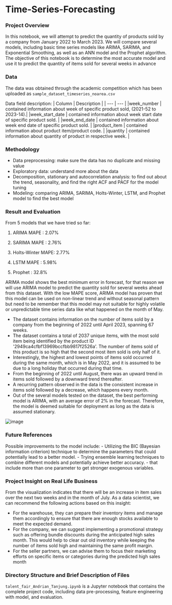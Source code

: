 # Time-Series-Forecasting
### Project Overview
In this notebook, we will attempt to predict the quantity of products sold by a company from January 2022 to March 2023. We will compare several models, including basic time series models like ARIMA, SARIMA, and Exponential Smoothing, as well as an ANN model and the Prophet algorithm. The objective of this notebook is to determine the most accurate model and use it to predict the quantity of items sold for several weeks in advance
### Data
The data was obtained through the academic competition which has been uploaded as `sample_dataset_timeseries_noarea.csv`

Data field description:
| Column | Description |
| --- | --- |
|week_number | contained information about week of specific product sold, (2021-52 to 2023-14).|
|week_start_date | contained information about week start date of specific product sold. |
|week_end_date | contained information about week end date of specific product sold. |
|product_item | contained information about product item/product code. |
|quantity | contained information about quantity of product in respective week. |
### Methodology
- Data preprocessing: make sure the data has no duplicate and missing value
- Exploratory data: understand more about the data
- Decomposition, stationary and autocorrelation analysis: to find out about the trend, seasonality, and find the right ACF and PACF for the model tuning
- Modeling: comparing ARIMA, SARIMA, Holts-Winter, LSTM, and Prophet model to find the best model
### Result and Evaluation
From 5 models that we have tried so far:
1. ARIMA MAPE       : 2.07%

2. SARIMA MAPE      : 2.76%

3. Holts-Winter MAPE: 2.77%

4. LSTM MAPE        : 5.98%

5. Prophet          : 32.8%

ARIMA model shows the best minimum error in forecast, for that reason we will use ARIMA model to predict the quantity sold for several weeks ahead from this dataset. With the low MAPE score, ARIMA model has proven that this model can be used on non-linear trend and without seasonal pattern but need to be remember that this model may not suitable for highly volatile or unpredictable time series data like what happened on the month of May.
- The dataset contains information on the number of items sold by a company from the beginning of 2022 until April 2023, spanning 67 weeks.
- The dataset contains a total of 2037 unique items, with the most sold item being identified by the product ID '2949ca4cfbf13969bccfbb9817f2526a'. The number of items sold of this product is so high that the second most item sold is only half of it.
- Interestingly, the highest and lowest points of items sold occurred during the same month, which is in May 2022, and it is assumed to be due to a long holiday that occurred during that time.
- From the beginning of 2022 until August, there was an upward trend in items sold followed by a downward trend thereafter.
- A recurring pattern observed in the data is the consistent increase in items sold followed by a decrease, which happens every month.
- Out of the several models tested on the dataset, the best performing model is ARIMA, with an average error of 2% in the forecast. Therefore, the model is deemed suitable for deployment as long as the data is assumed stationary.

![image](https://github.com/andreetanjung/Time-Series-Forecasting/assets/123824152/0e4885ba-42fb-415a-a925-3f1fa66c0f86)

### Future References
Possible improvements to the model include:
    - Utilizing the BIC (Bayesian information criterion) technique to determine the parameters that could potentially lead to a better model.
    - Trying ensemble learning techniques to combine different models and potentially achieve better accuracy.
    -   that include more than one parameter to get stronger exogenous variables.
### Project Insight on Real Life Business
From the visualization indicates that there will be an increase in item sales over the next two weeks and in the month of July. As a data scientist, we can recommend the following actions based on this insight:
- For the warehouse, they can prepare their inventory items and manage them accordingly to ensure that there are enough stocks available to meet the expected demand.
- For the company, we can suggest implementing a promotional strategy such as offering bundle discounts during the anticipated high sales month. This would help to clear out old inventory while keeping the number of items sold high and maintaining the same profit margin.
- For the seller partners, we can advise them to focus their marketing efforts on specific items or categories during the predicted high sales month
### Directory Structure and Brief Description of Files
`talent_fair_Andrian_Tanjung.ipynb` is a Jupyter notebook that contains the complete project code, including data pre-processing, feature engineering with model, and evaluation.

